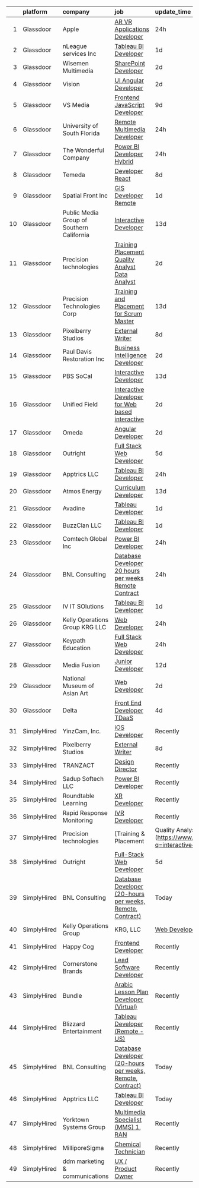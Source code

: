

|    | platform    | company                                   | job                                                                                                                                                                                                                                                                                                                                                                                                                                                                                                                                                                                                                                                                                                                                                                                                                                                                                                                                                                                                                                                                                                                                                                                                                                                                                                                                            | update_time   | location                |
|---:|:------------|:------------------------------------------|:-----------------------------------------------------------------------------------------------------------------------------------------------------------------------------------------------------------------------------------------------------------------------------------------------------------------------------------------------------------------------------------------------------------------------------------------------------------------------------------------------------------------------------------------------------------------------------------------------------------------------------------------------------------------------------------------------------------------------------------------------------------------------------------------------------------------------------------------------------------------------------------------------------------------------------------------------------------------------------------------------------------------------------------------------------------------------------------------------------------------------------------------------------------------------------------------------------------------------------------------------------------------------------------------------------------------------------------------------|:--------------|:------------------------|
|  1 | Glassdoor   | Apple                                     | [AR VR Applications Developer](https://www.glassdoor.com/partner/jobListing.htm?pos=107&ao=1110586&s=58&guid=000001828ba93a5fbcaf318db888d028&src=GD_JOB_AD&t=SR&vt=w&cs=1_5dd8f711&cb=1660200500240&jobListingId=1008064548798&cpc=3BA4CE39D5B5DEF5&jrtk=3-0-1ga5qiek7k6d0801-1ga5qieknirm6800-5b18afaa85b6f89c--6NYlbfkN0BvKrLyj5gPmtZO9T8euul8TCxuuKNOtzRJOomxnwSEodTz2Bc-sPZlbtkML8D-m4oxb_hpOtMKg-ZWAJOl8Gt0osaIcQnV1Vxg6fD3dWLJ_HF7jZsKhKZ-5fAeIli_bHF2Z_f6m9oie3yysZsUZa-WVwUykagV7lo4oQuDqlIsPT9Wg2pWMIIZtDUx-_qyW4a_186CONL6_plmjxZZBVYCMuouHf_yq1iAMNdB4OCTrV-NJINvo7bQnqHBt8nSK2IUDiX7rQj5qrWdrnxOAdmqnkEwJUfLZr1af-J5LbV8M989I0s31gqAOWJ4Fj2kG2trDivhxyGUqK0EBAa9GpJ8mXM0MMhQm68jlTRxF5Y0bbeAkn7rnWBVav84otNLbf9oku3UthiVQP-4embWKHxTDkqxktVoTdstSxWUtmptBaa7Kp8enr_ttCO7D3mR9vTCLanTjxfrqS_F9jGPCSNlxpbfPlD-8EsEP1QyjjKgaOendqYzYoTKG4UFjsnxETRMcNdfdn0wEGeMUjR6OSrO9LjYhHDv_RKemwjWEgiK2vKkWEtGsADVqbNFDoY3nOy4XxuMyvWQWDC2OD9i277VLNZZKogriv4qkXFGs-MKzwNJYBrML55DoQa4glXlhfCG811lSMiuShPNxZVz726Z0AgvV66qP-IEt2zN6WHSj1E4xt1XgJbyJbO__6rJQ6I9XanMHwVo8S9dhtXhksruBp6XIeCSrhRmh851tRzyN6VzJDXFy5kVbmAcx-bdhDrKyIfh28AEw20QsnT96rZ1D7LldvTjvYThmsBjKgMT-5VbELjpno_DiJCrIiXWvGXqNaRIFGzhxze4wrxtY-322r3ZPvzH1WQdxcbc183ImV5nRlQmjCgljeRucJcxcgLWUNLFyTBRFHiyFKV5IciMpuvJCy6cKhRNQdkq8EWMtWv0o_UelBiLQz-Scqp2DASW8UOTQP3n8Q%3D%3D) | 24h           | Boulder, CO             |
|  2 | Glassdoor   | nLeague services Inc                      | [Tableau BI Developer](https://www.glassdoor.com/partner/jobListing.htm?pos=126&ao=1136043&s=58&guid=000001828ba93a5fbcaf318db888d028&src=GD_JOB_AD&t=SR&vt=w&ea=1&cs=1_74266f7b&cb=1660200500243&jobListingId=1008063325651&jrtk=3-0-1ga5qiek7k6d0801-1ga5qieknirm6800-5885c5d8130b9ec8-)                                                                                                                                                                                                                                                                                                                                                                                                                                                                                                                                                                                                                                                                                                                                                                                                                                                                                                                                                                                                                                                     | 1d            | Remote                  |
|  3 | Glassdoor   | Wisemen Multimedia                        | [SharePoint Developer](https://www.glassdoor.com/partner/jobListing.htm?pos=119&ao=1136043&s=58&guid=000001828ba93a5fbcaf318db888d028&src=GD_JOB_AD&t=SR&vt=w&ea=1&cs=1_f3cdaa91&cb=1660200500242&jobListingId=1008060723273&jrtk=3-0-1ga5qiek7k6d0801-1ga5qieknirm6800-6fcb98271957267f-)                                                                                                                                                                                                                                                                                                                                                                                                                                                                                                                                                                                                                                                                                                                                                                                                                                                                                                                                                                                                                                                     | 2d            | Remote                  |
|  4 | Glassdoor   | Vision                                    | [UI Angular Developer](https://www.glassdoor.com/partner/jobListing.htm?pos=125&ao=1136043&s=58&guid=000001828ba93a5fbcaf318db888d028&src=GD_JOB_AD&t=SR&vt=w&ea=1&cs=1_e0e90959&cb=1660200500243&jobListingId=1008060147748&jrtk=3-0-1ga5qiek7k6d0801-1ga5qieknirm6800-14f74586865b93b8-)                                                                                                                                                                                                                                                                                                                                                                                                                                                                                                                                                                                                                                                                                                                                                                                                                                                                                                                                                                                                                                                     | 2d            | Cordova, TN             |
|  5 | Glassdoor   | VS Media                                  | [Frontend JavaScript Developer](https://www.glassdoor.com/partner/jobListing.htm?pos=129&ao=1136043&s=58&guid=000001828ba93a5fbcaf318db888d028&src=GD_JOB_AD&t=SR&vt=w&ea=1&cs=1_d8b842f4&cb=1660200500243&jobListingId=1008045876938&jrtk=3-0-1ga5qiek7k6d0801-1ga5qieknirm6800-db40cfeaa48e61b0-)                                                                                                                                                                                                                                                                                                                                                                                                                                                                                                                                                                                                                                                                                                                                                                                                                                                                                                                                                                                                                                            | 9d            | Manhattan               |
|  6 | Glassdoor   | University of South Florida               | [Remote Multimedia Developer](https://www.glassdoor.com/partner/jobListing.htm?pos=108&ao=1136043&s=58&guid=000001828ba93a5fbcaf318db888d028&src=GD_JOB_AD&t=SR&vt=w&cs=1_0a55eb13&cb=1660200500240&jobListingId=1008065616491&jrtk=3-0-1ga5qiek7k6d0801-1ga5qieknirm6800-91bae8608678b292-)                                                                                                                                                                                                                                                                                                                                                                                                                                                                                                                                                                                                                                                                                                                                                                                                                                                                                                                                                                                                                                                   | 24h           | Tampa, FL               |
|  7 | Glassdoor   | The Wonderful Company                     | [Power BI Developer  Hybrid ](https://www.glassdoor.com/partner/jobListing.htm?pos=128&ao=1136043&s=58&guid=000001828ba93a5fbcaf318db888d028&src=GD_JOB_AD&t=SR&vt=w&cs=1_2c661306&cb=1660200500243&jobListingId=1008066240473&jrtk=3-0-1ga5qiek7k6d0801-1ga5qieknirm6800-9fc7826b6f3d604e-)                                                                                                                                                                                                                                                                                                                                                                                                                                                                                                                                                                                                                                                                                                                                                                                                                                                                                                                                                                                                                                                   | 24h           | Los Angeles, CA         |
|  8 | Glassdoor   | Temeda                                    | [Developer   React](https://www.glassdoor.com/partner/jobListing.htm?pos=111&ao=1136043&s=58&guid=000001828ba93a5fbcaf318db888d028&src=GD_JOB_AD&t=SR&vt=w&ea=1&cs=1_6612b3dd&cb=1660200500241&jobListingId=1008046979064&jrtk=3-0-1ga5qiek7k6d0801-1ga5qieknirm6800-ff4bcedcb1ef04d2-)                                                                                                                                                                                                                                                                                                                                                                                                                                                                                                                                                                                                                                                                                                                                                                                                                                                                                                                                                                                                                                                        | 8d            | Remote                  |
|  9 | Glassdoor   | Spatial Front  Inc                        | [GIS Developer  Remote ](https://www.glassdoor.com/partner/jobListing.htm?pos=113&ao=1136043&s=58&guid=000001828ba93a5fbcaf318db888d028&src=GD_JOB_AD&t=SR&vt=w&ea=1&cs=1_4af490fd&cb=1660200500241&jobListingId=1008063542039&jrtk=3-0-1ga5qiek7k6d0801-1ga5qieknirm6800-cdd22adad84d5140-)                                                                                                                                                                                                                                                                                                                                                                                                                                                                                                                                                                                                                                                                                                                                                                                                                                                                                                                                                                                                                                                   | 1d            | Remote                  |
| 10 | Glassdoor   | Public Media Group of Southern California | [Interactive Developer](https://www.glassdoor.com/partner/jobListing.htm?pos=127&ao=1136043&s=58&guid=000001828ba93a5fbcaf318db888d028&src=GD_JOB_AD&t=SR&vt=w&ea=1&cs=1_e89e1e0f&cb=1660200500243&jobListingId=1008035302632&jrtk=3-0-1ga5qiek7k6d0801-1ga5qieknirm6800-91368504ad74f96d-)                                                                                                                                                                                                                                                                                                                                                                                                                                                                                                                                                                                                                                                                                                                                                                                                                                                                                                                                                                                                                                                    | 13d           | Burbank, CA             |
| 11 | Glassdoor   | Precision technologies                    | [Training   Placement   Quality Analyst   Data Analyst](https://www.glassdoor.com/partner/jobListing.htm?pos=118&ao=1136043&s=58&guid=000001828ba93a5fbcaf318db888d028&src=GD_JOB_AD&t=SR&vt=w&ea=1&cs=1_c1e4269d&cb=1660200500242&jobListingId=1008060141134&jrtk=3-0-1ga5qiek7k6d0801-1ga5qieknirm6800-0e2f95c0317031d9-)                                                                                                                                                                                                                                                                                                                                                                                                                                                                                                                                                                                                                                                                                                                                                                                                                                                                                                                                                                                                                    | 2d            | Remote                  |
| 12 | Glassdoor   | Precision Technologies Corp               | [Training and Placement for Scrum Master](https://www.glassdoor.com/partner/jobListing.htm?pos=130&ao=1136043&s=58&guid=000001828ba93a5fbcaf318db888d028&src=GD_JOB_AD&t=SR&vt=w&ea=1&cs=1_4423ad4b&cb=1660200500243&jobListingId=1008036484738&jrtk=3-0-1ga5qiek7k6d0801-1ga5qieknirm6800-3801eb94c976aac3-)                                                                                                                                                                                                                                                                                                                                                                                                                                                                                                                                                                                                                                                                                                                                                                                                                                                                                                                                                                                                                                  | 13d           | Remote                  |
| 13 | Glassdoor   | Pixelberry Studios                        | [External Writer](https://www.glassdoor.com/partner/jobListing.htm?pos=124&ao=1136043&s=58&guid=000001828ba93a5fbcaf318db888d028&src=GD_JOB_AD&t=SR&vt=w&ea=1&cs=1_29c23b85&cb=1660200500243&jobListingId=1008047992229&jrtk=3-0-1ga5qiek7k6d0801-1ga5qieknirm6800-47550bad74a991fe-)                                                                                                                                                                                                                                                                                                                                                                                                                                                                                                                                                                                                                                                                                                                                                                                                                                                                                                                                                                                                                                                          | 8d            | Mountain View, CA       |
| 14 | Glassdoor   | Paul Davis Restoration  Inc               | [Business Intelligence Developer](https://www.glassdoor.com/partner/jobListing.htm?pos=116&ao=1136043&s=58&guid=000001828ba93a5fbcaf318db888d028&src=GD_JOB_AD&t=SR&vt=w&ea=1&cs=1_c29ad5ea&cb=1660200500242&jobListingId=1008059516032&jrtk=3-0-1ga5qiek7k6d0801-1ga5qieknirm6800-667b756a9262fabf-)                                                                                                                                                                                                                                                                                                                                                                                                                                                                                                                                                                                                                                                                                                                                                                                                                                                                                                                                                                                                                                          | 2d            | Remote                  |
| 15 | Glassdoor   | PBS SoCal                                 | [Interactive Developer](https://www.glassdoor.com/partner/jobListing.htm?pos=110&ao=1136043&s=58&guid=000001828ba93a5fbcaf318db888d028&src=GD_JOB_AD&t=SR&vt=w&cs=1_4eb4765b&cb=1660200500241&jobListingId=1008035093701&jrtk=3-0-1ga5qiek7k6d0801-1ga5qieknirm6800-6bb37eea3b668cbc-)                                                                                                                                                                                                                                                                                                                                                                                                                                                                                                                                                                                                                                                                                                                                                                                                                                                                                                                                                                                                                                                         | 13d           | Remote                  |
| 16 | Glassdoor   | Unified Field                             | [Interactive Developer for Web based interactive](https://www.glassdoor.com/partner/jobListing.htm?pos=102&ao=1110586&s=58&guid=000001828ba93a5fbcaf318db888d028&src=GD_JOB_AD&t=SR&vt=w&ea=1&cs=1_3edc8dc8&cb=1660200500240&jobListingId=1008060772578&cpc=42BEC95245890617&jrtk=3-0-1ga5qiek7k6d0801-1ga5qieknirm6800-1b2366b672c21547--6NYlbfkN0CNayYzF1mBaI40OgT78t3Q2d9IxlwDzhsYR4HK7epYUURqj7ThGxATAS9R-8Juk-lLjXUH1vzl_GW3Hb_J1W6lBHz62mxiYcb8F7Pij7qbDoWlrx3pPDFeUvepVpLmQB-AczCvJ_jSv9hWJ5yoq_vWdne0FQnxlFPdgw22rzTO0Cp9k0GE9MQMP5nQD9l63Z-1ksJk1RhhUKcVbTKILpJno7sTHnqEzww3x8z1iCHBjuO25bQOSw9LD4yNqEPbsRWpG_PF4werQEVv1lpIjXGpknPhuKqpO7lV9Dk_fKVuwnWzf6FsfdXuEvtNgaI6q8MEuI4Dvbkr9nZUeSxzUnK-b54TBeBYt19J3oM2PqdG0Ees9VM8tr67E_2E776gNj7Z9sH_uDHBKiiul2mmH4uSakFu9UQNUx7rYkrbtQYY8z7-5hpOWt1joS2CywtJNwv3bK8laqKr8x20lqoCMG32tnCeAtPL9pbn8ACz6SydBqoG2RDJZvRwDr52FQuWz2I%3D)                                                                                                                                                                                                                                                                                                                                                                                                                                                       | 2d            | Remote                  |
| 17 | Glassdoor   | Omeda                                     | [Angular Developer](https://www.glassdoor.com/partner/jobListing.htm?pos=103&ao=1110586&s=58&guid=000001828ba93a5fbcaf318db888d028&src=GD_JOB_AD&t=SR&vt=w&ea=1&cs=1_04480dd4&cb=1660200500240&jobListingId=1008060374859&cpc=9952A63AB06E78AD&jrtk=3-0-1ga5qiek7k6d0801-1ga5qieknirm6800-4659c45f7da5a9ce--6NYlbfkN0CsSu19yiEZraDAVLpPmfaiHc06RDwDBRCfsbordlvENtmH2YP7JEUjFoZIULs37PK0CLzqhJwYQx2WAjYfaEgu9VpWTtGqp-dsqtN2dceF-5gaoxUX2XhSQML4pxf97X9U0wvrmtXgvEW91hycwjXHjo-rwZGqAG8X-twvUWRT-nFlbJecI-_xi8TcL5qztneWPZ9dL6jdRePxY5hVTS5PJPqs66weQeJh6BI2bZFXQHG0lEUYEhti_e2EVnO6yI-8ruGTWb6NX2yClva1AesX4h9noiMrswtKZoIZrQiVWqRumCmHD0mtxUs037_3WG9xoAJ6HWKLaQD8XUHebW7tKMZD-OUaWFwS5FNmLyEP4LSBV1Gq6SJCQvsRghV2rnvq-5r8ypF5vAB-3nPaMqRr2XN-hGXfZKKszGbWkqonUNc9VHqHEIKFtTunvFssZ3C10rIz2S2m17rii0eAoh-V3dA6O8KxVZ0OqSkH4HaVK6wewbskL3Im-iiEIKqj5-M%3D)                                                                                                                                                                                                                                                                                                                                                                                                                                                                                     | 2d            | Remote                  |
| 18 | Glassdoor   | Outright                                  | [Full Stack Web Developer](https://www.glassdoor.com/partner/jobListing.htm?pos=112&ao=1136043&s=58&guid=000001828ba93a5fbcaf318db888d028&src=GD_JOB_AD&t=SR&vt=w&ea=1&cs=1_5711bec8&cb=1660200500241&jobListingId=1008055749462&jrtk=3-0-1ga5qiek7k6d0801-1ga5qieknirm6800-6d119052503f98fe-)                                                                                                                                                                                                                                                                                                                                                                                                                                                                                                                                                                                                                                                                                                                                                                                                                                                                                                                                                                                                                                                 | 5d            | Washington, DC          |
| 19 | Glassdoor   | Apptrics LLC                              | [Tableau BI Developer](https://www.glassdoor.com/partner/jobListing.htm?pos=117&ao=1136043&s=58&guid=000001828ba93a5fbcaf318db888d028&src=GD_JOB_AD&t=SR&vt=w&ea=1&cs=1_bb756c77&cb=1660200500242&jobListingId=1008064847532&jrtk=3-0-1ga5qiek7k6d0801-1ga5qieknirm6800-0c3a793e994a554f-)                                                                                                                                                                                                                                                                                                                                                                                                                                                                                                                                                                                                                                                                                                                                                                                                                                                                                                                                                                                                                                                     | 24h           | Remote                  |
| 20 | Glassdoor   | Atmos Energy                              | [Curriculum Developer](https://www.glassdoor.com/partner/jobListing.htm?pos=121&ao=1136043&s=58&guid=000001828ba93a5fbcaf318db888d028&src=GD_JOB_AD&t=SR&vt=w&cs=1_accc5d19&cb=1660200500243&jobListingId=1008035614700&jrtk=3-0-1ga5qiek7k6d0801-1ga5qieknirm6800-f979a76dbae9a946-)                                                                                                                                                                                                                                                                                                                                                                                                                                                                                                                                                                                                                                                                                                                                                                                                                                                                                                                                                                                                                                                          | 13d           | Plano, TX               |
| 21 | Glassdoor   | Avadine                                   | [Tableau Developer](https://www.glassdoor.com/partner/jobListing.htm?pos=105&ao=1110586&s=58&guid=000001828ba93a5fbcaf318db888d028&src=GD_JOB_AD&t=SR&vt=w&ea=1&cs=1_70f42505&cb=1660200500241&jobListingId=1008063322862&cpc=48B9F4758953335C&jrtk=3-0-1ga5qiek7k6d0801-1ga5qieknirm6800-c709a9ea1b301770--6NYlbfkN0CshFaCvpRCQH7HvbRW3vFdSWEer0mr3wqiT_48S-aS1_uR5TvwZBwEdMzVurGRzeslTdvHJ4jYYXS6qXgcWtTZCxCfFo8GjjTQNlf-DpHZJdTF_9p5fi7ZipU8qsECWQfnlOsaY414ajrBzjZO8Hz3aO-WM4rX3MTiYIOJzlonEfDwYy8D_i_ff7RkLzzU8PG3ePYhFtyJ0q0QGCmyqpavMZzTxlEEI1BYIwQlDK54MPmykj1STS5H7pPKSuHdWWydkT63urax9Elh23UCRAg8BtC0xfE4ItLELNdJDSZwfYGYOe_uaK918AP1Z9Wf-EBD4Ro5fl9qJ0Xv73zHDJAInwCohz5Im0w9bzKZsrbl4zsp8GlYNuEfcWiz-LzZzoDNNrP6iOdF_fELCggI8Y_ZBTtRO4NmpW5fpPEj5ghrLB0mZCBgarDFVirp-TsW5CbhxxTDoqIVio_U5bjbpNmmiZ5Jbq3tCx0UfZFFknAsmlXJ8KWHIWS4jTg0VVn-2hg%3D)                                                                                                                                                                                                                                                                                                                                                                                                                                                                                     | 1d            | Remote                  |
| 22 | Glassdoor   | BuzzClan LLC                              | [Tableau BI Developer](https://www.glassdoor.com/partner/jobListing.htm?pos=123&ao=1136043&s=58&guid=000001828ba93a5fbcaf318db888d028&src=GD_JOB_AD&t=SR&vt=w&ea=1&cs=1_25ee8681&cb=1660200500243&jobListingId=1008063258836&jrtk=3-0-1ga5qiek7k6d0801-1ga5qieknirm6800-ea6b2df767853aae-)                                                                                                                                                                                                                                                                                                                                                                                                                                                                                                                                                                                                                                                                                                                                                                                                                                                                                                                                                                                                                                                     | 1d            | Atlanta, GA             |
| 23 | Glassdoor   | Comtech Global  Inc                       | [Power BI Developer](https://www.glassdoor.com/partner/jobListing.htm?pos=109&ao=1136043&s=58&guid=000001828ba93a5fbcaf318db888d028&src=GD_JOB_AD&t=SR&vt=w&ea=1&cs=1_57c2a79c&cb=1660200500241&jobListingId=1008065099748&jrtk=3-0-1ga5qiek7k6d0801-1ga5qieknirm6800-d9ac527b8cf3dce8-)                                                                                                                                                                                                                                                                                                                                                                                                                                                                                                                                                                                                                                                                                                                                                                                                                                                                                                                                                                                                                                                       | 24h           | Hebron, OH              |
| 24 | Glassdoor   | BNL Consulting                            | [Database Developer  20 hours per weeks  Remote  Contract ](https://www.glassdoor.com/partner/jobListing.htm?pos=104&ao=1110586&s=58&guid=000001828ba93a5fbcaf318db888d028&src=GD_JOB_AD&t=SR&vt=w&ea=1&cs=1_7552f91b&cb=1660200500240&jobListingId=1008065011131&cpc=F5E96E35A1725171&jrtk=3-0-1ga5qiek7k6d0801-1ga5qieknirm6800-c3eef54318538c46--6NYlbfkN0C_eQCgnQ3dunn2kgXxy7uUxBB8Rm9uGSd45wqHXb30Ytu8fadvlarXPKyVAfmg9h9u4I6rkf4r7B5YplfqixMjEp_y-LhT0ZwdU0hez69leNMV2c7kBJUCeOJL_Ektue8zEabKXvuJ270a6CXHJOyVaYgEcgfKwvOJfNykmDy9iqUERWLTTrPBSCJwDv3GTy84XQISFTIXkg0SGYHYE3rrGr3m8PwVTLUZo1Xoaid83edxZGK-2cdGOlMVCAVr84p-15C4WQxjZBMMogVlNfhZe1oq9lFHRbTRRl3cmAp3ydJmmsWJxW6FCza3AU0iEIOXA1q7aAYh14Sv0Khr35bkUBoue57rEKKeynMiBk160Qz917ohZBFDf5k4gT0QuVPcwccogsr28kQNhMbClANHQV6PE5822hfDORXoCWW8skDMxcwZktnjSuWA6m59o8XYA236Leo8rIwB3msoIK0-cnbPJZA1s6zgagOlNWf-zQo6fEdImnz-qiyNE9qfwcc%3D)                                                                                                                                                                                                                                                                                                                                                                                                                                             | 24h           | Remote                  |
| 25 | Glassdoor   | IV IT SOlutions                           | [Tableau BI Developer](https://www.glassdoor.com/partner/jobListing.htm?pos=115&ao=1136043&s=58&guid=000001828ba93a5fbcaf318db888d028&src=GD_JOB_AD&t=SR&vt=w&ea=1&cs=1_2ca7b26d&cb=1660200500242&jobListingId=1008063189381&jrtk=3-0-1ga5qiek7k6d0801-1ga5qieknirm6800-d9eb1c2c76c2f799-)                                                                                                                                                                                                                                                                                                                                                                                                                                                                                                                                                                                                                                                                                                                                                                                                                                                                                                                                                                                                                                                     | 1d            | Remote                  |
| 26 | Glassdoor   | Kelly Operations Group   KRG  LLC         | [Web Developer](https://www.glassdoor.com/partner/jobListing.htm?pos=106&ao=1110586&s=58&guid=000001828ba93a5fbcaf318db888d028&src=GD_JOB_AD&t=SR&vt=w&ea=1&cs=1_863c9879&cb=1660200500241&jobListingId=1008065374944&cpc=F4EED0218A761C36&jrtk=3-0-1ga5qiek7k6d0801-1ga5qieknirm6800-2e1772cef1cde620--6NYlbfkN0DZUOob1RxKFFM5XqCN8NwNjD6ibhx9GA-hBUghBZDjd5yfb5K2YTPeExcSCLQVmZ3vYydiNq7LQCmRNZvhNuvLXYS1NhAkJpJBPl9OtzR5NYOv1I8x_ZWo7O2N5ySki6BnLRO47fc_DJefyTyST1YMZyByGft4wLI6X89fmw90tRoXd8gGUfrXuLImPOjWeqjJMfjiNmSveBPE_ZEiAe_s3dzwokAdHhPnBNAzMrsO3PTuyIxBagAzydYlZMO7K--fdbCAwjxtWujZHID7ToAs1vDT0Mphqv6SxvGcNVdRv4Z1QyYnPUSnqvmRwggA-TzMEXReMFkuB2VSPSiJQnVW016LtKTtJsvn_BR0DwcycSGRB_ExEaOEvuGfY-nCCdxIgawESwaEkS3i1PB1gGE_5OHzEUWLWvvKO8W5iqiXQuahzn1CgXddZos0LjTgmbL3C28-p4vhUvVgRyGlYW6gHXvGVcyRaHlE4Kbfo7rZhiv5BKznx9AKA1scqWieeVGE79mrWSlU-4zDyY3FxSwFc3mT4Vb_PRZ-NKcPpTjcCAHe12lGPlYWWqeV3i7_gLDjyDuDGTeHQ23ftr-e0ruqdqt58_hs6SUWdiou9_GmKQ8JWNWXxfJYLRYuETJ6eksvp96nCl8H0A6k3A4jqIKztMfkVNeaF4N3i4bsqI2AdcCv2y9FZn7VfI86pEqde3PHgrxoiNajQT9okIomwW-ivlc8azNgs-4RB7j5Gub8OHypBnEa9f7XkzwV_5D4Mud7qBsfOY1kz6Sm3FB70c3oafDHuhZLFd8EMEQslKngew6GDy-pObT5PxRygM7I9COWdeZcbT6_x6ntQyAFcnv9ZTf3rvQF64fgupeYUIzEnpBFnTEHSROK8HzcQk8yw4YEHKmuzIKeBYYRzQhfu0rhSHR7zLLrmBI%3D)                                                         | 24h           | Del Mar, CA             |
| 27 | Glassdoor   | Keypath Education                         | [Full Stack Web Developer](https://www.glassdoor.com/partner/jobListing.htm?pos=101&ao=1110586&s=58&guid=000001828ba93a5fbcaf318db888d028&src=GD_JOB_AD&t=SR&vt=w&cs=1_24ab5685&cb=1660200500239&jobListingId=1008066242088&cpc=83EE714EB2563156&jrtk=3-0-1ga5qiek7k6d0801-1ga5qieknirm6800-cab33bf0b8a06e00--6NYlbfkN0B5yzmwsWuqFEnZ4KZ0oZggF_kecX9RXCcNgmDdqnpqNuS9SQwkvMm25LJOlwnoQeRJMcYydfATL0TG0d5ZLJVRLP4ZdHlewyncPkM8RPuseEui1GpJbCASqoVMrJ1ege4SHsxLcgdEe1KbODX8LlmMf2M4JtYkKDJ4iwn3JTk1jtDgXNA3ODzEAU8cS4cp20hv07n24DATEYewqRrAFh0Mx8_rqgNPaeC_5Tmh9lNVFQ92o_NJqOQqDScQEhizA3fh_GKANO0LlRnSRCthA7cQO0JZKRcZ91K1PYz0WgWH4D29SnAqPLlyrmz5RI8DDh95y26L4sT0Rh_E2jKGNhElCOZuu3gSzXmhVgmR_J8-MkRqMc9_twskH9GkHds8PJt_8xyjCEjhGL03lm9ajci_AD3FiMv5Eh_nQGARpFzlGbbAiP-uLkagd6X8semjBWG8LJduZo0oSFTQ5RxMIqOcFSo_ycbI35clvD3Lg2fVDi_OEYWwQc6fQtHASQC3zdhKg4mk-71gqjMcUqnZuMX8WYEMiuduf3kwMFdkbJ-NYFbSxKNTe1hfuXtZGb41CQKs9X6k1voz087pqxUUTjckKB6o1FTTf7sNHMk33P2KyURday1gi8w7)                                                                                                                                                                                                                                                                                                                                                                 | 24h           | Schaumburg, IL          |
| 28 | Glassdoor   | Media Fusion                              | [Junior Developer](https://www.glassdoor.com/partner/jobListing.htm?pos=122&ao=1136043&s=58&guid=000001828ba93a5fbcaf318db888d028&src=GD_JOB_AD&t=SR&vt=w&cs=1_f91333a8&cb=1660200500243&jobListingId=1008039143147&jrtk=3-0-1ga5qiek7k6d0801-1ga5qieknirm6800-c19c19860d859311-)                                                                                                                                                                                                                                                                                                                                                                                                                                                                                                                                                                                                                                                                                                                                                                                                                                                                                                                                                                                                                                                              | 12d           | Huntsville, AL          |
| 29 | Glassdoor   | National Museum of Asian Art              | [Web Developer](https://www.glassdoor.com/partner/jobListing.htm?pos=120&ao=1136043&s=58&guid=000001828ba93a5fbcaf318db888d028&src=GD_JOB_AD&t=SR&vt=w&ea=1&cs=1_fbdd291b&cb=1660200500243&jobListingId=1008060513049&jrtk=3-0-1ga5qiek7k6d0801-1ga5qieknirm6800-a340125c20e08bdd-)                                                                                                                                                                                                                                                                                                                                                                                                                                                                                                                                                                                                                                                                                                                                                                                                                                                                                                                                                                                                                                                            | 2d            | Washington, DC          |
| 30 | Glassdoor   | Delta                                     | [Front End Developer  TDaaS](https://www.glassdoor.com/partner/jobListing.htm?pos=114&ao=1136043&s=58&guid=000001828ba93a5fbcaf318db888d028&src=GD_JOB_AD&t=SR&vt=w&cs=1_85b0c8e5&cb=1660200500241&jobListingId=1008057080349&jrtk=3-0-1ga5qiek7k6d0801-1ga5qieknirm6800-0a9b2c30a5f8c5ef-)                                                                                                                                                                                                                                                                                                                                                                                                                                                                                                                                                                                                                                                                                                                                                                                                                                                                                                                                                                                                                                                    | 4d            | Atlanta, GA             |
| 31 | SimplyHired | YinzCam, Inc.                             | [iOS Developer](https://www.simplyhired.com/job/O7s3dealHuxhU0MGhoaMnfOJziqVEUTHKEJtlDWUSPF8S_dqWf-8-Q?q=interactive+developer)                                                                                                                                                                                                                                                                                                                                                                                                                                                                                                                                                                                                                                                                                                                                                                                                                                                                                                                                                                                                                                                                                                                                                                                                                | Recently      | Pittsburgh, PA          |
| 32 | SimplyHired | Pixelberry Studios                        | [External Writer](https://www.simplyhired.com/job/yj2EzN7OntPI7VaaGwuOpjKWpS-O_f1s-LmjnKBd1nzomfl5Cg7B9A?q=interactive+developer)                                                                                                                                                                                                                                                                                                                                                                                                                                                                                                                                                                                                                                                                                                                                                                                                                                                                                                                                                                                                                                                                                                                                                                                                              | 8d            | Mountain View, CA       |
| 33 | SimplyHired | TRANZACT                                  | [Design Director](https://www.simplyhired.com/job/t-Jya27PvMyrrZc68OzAz-4BUqc0KByZpGtLNlAuXmvatd7Wxu-ubw?q=interactive+developer)                                                                                                                                                                                                                                                                                                                                                                                                                                                                                                                                                                                                                                                                                                                                                                                                                                                                                                                                                                                                                                                                                                                                                                                                              | Recently      | Raleigh, NC             |
| 34 | SimplyHired | Sadup Softech LLC                         | [Power BI Developer](https://www.simplyhired.com/job/lLh7S0ZTWlgZOKCqLQL9H_C8nIH4yl0AknnoFMMnVe1aksP06S3wRg?q=interactive+developer)                                                                                                                                                                                                                                                                                                                                                                                                                                                                                                                                                                                                                                                                                                                                                                                                                                                                                                                                                                                                                                                                                                                                                                                                           | Recently      | Johns Creek, GA         |
| 35 | SimplyHired | Roundtable Learning                       | [XR Developer](https://www.simplyhired.com/job/wOQuZ9koRYUSm1hEeqD5cBAg2gv6ZaNx9lP6DooZsrvy6adzC62lYg?q=interactive+developer)                                                                                                                                                                                                                                                                                                                                                                                                                                                                                                                                                                                                                                                                                                                                                                                                                                                                                                                                                                                                                                                                                                                                                                                                                 | Recently      | Chagrin Falls, OH       |
| 36 | SimplyHired | Rapid Response Monitoring                 | [IVR Developer](https://www.simplyhired.com/job/zt1Rsn0bRf4t4mcST5zjNxx2q9ZC4S_PY5SuWU3u9anN1gkZu2-B7g?q=interactive+developer)                                                                                                                                                                                                                                                                                                                                                                                                                                                                                                                                                                                                                                                                                                                                                                                                                                                                                                                                                                                                                                                                                                                                                                                                                | Recently      | Syracuse, NY            |
| 37 | SimplyHired | Precision technologies                    | [Training & Placement | Quality Analyst & Data Analyst](https://www.simplyhired.com/job/5iT5o4OIyk6X07MWWpFi_SaGt9u6cb1wZxirEJ_4j1dPQvTVZkvTtw?q=interactive+developer)                                                                                                                                                                                                                                                                                                                                                                                                                                                                                                                                                                                                                                                                                                                                                                                                                                                                                                                                                                                                                                                                                                                                                                        | 2d            | Remote                  |
| 38 | SimplyHired | Outright                                  | [Full-Stack Web Developer](https://www.simplyhired.com/job/UJN4dJo-pPqf8NAtFTuYBwcKYcy8-p7qRX0kNFI0FxCxCFFgipE5sg?q=interactive+developer)                                                                                                                                                                                                                                                                                                                                                                                                                                                                                                                                                                                                                                                                                                                                                                                                                                                                                                                                                                                                                                                                                                                                                                                                     | 5d            | Washington, DC          |
| 39 | SimplyHired | BNL Consulting                            | [Database Developer (20-hours per weeks, Remote, Contract)](https://www.simplyhired.com/job/aG-w0bVulKoo-n6aix4D5WRdegJZuHfTdKUvugTBuMhOXfWXZO0Lrw?q=interactive+developer)                                                                                                                                                                                                                                                                                                                                                                                                                                                                                                                                                                                                                                                                                                                                                                                                                                                                                                                                                                                                                                                                                                                                                                    | Today         | Remote                  |
| 40 | SimplyHired | Kelly Operations Group | KRG, LLC         | [Web Developer](https://www.simplyhired.com/job/M6zRslD7yf9ANixkEo_RmqGWEErSEdw_PtwiRwaUaueOZ2ZTOH0x8g?q=interactive+developer)                                                                                                                                                                                                                                                                                                                                                                                                                                                                                                                                                                                                                                                                                                                                                                                                                                                                                                                                                                                                                                                                                                                                                                                                                | Today         | Del Mar, CA +1 location |
| 41 | SimplyHired | Happy Cog                                 | [Frontend Developer](https://www.simplyhired.com/job/5oV0DWc8XZcVCbj1aWi8kg03a3VvchPETVwReJ1X099PYioEBgdXzQ?q=interactive+developer)                                                                                                                                                                                                                                                                                                                                                                                                                                                                                                                                                                                                                                                                                                                                                                                                                                                                                                                                                                                                                                                                                                                                                                                                           | Recently      | United States           |
| 42 | SimplyHired | Cornerstone Brands                        | [Lead Software Developer](https://www.simplyhired.com/job/VvzH-jRv1MGrdou1VIiJS7qGeNOUJ2BmZhqVDwxXNL_FgHWHcd4WSA?q=interactive+developer)                                                                                                                                                                                                                                                                                                                                                                                                                                                                                                                                                                                                                                                                                                                                                                                                                                                                                                                                                                                                                                                                                                                                                                                                      | Recently      | West Chester, PA        |
| 43 | SimplyHired | Bundle                                    | [Arabic Lesson Plan Developer (Virtual)](https://www.simplyhired.com/job/s5kobeuE8skI8w5sSiqcZjG7ESxSydNj6WmS20pWbU1TFiEL6ykT0Q?q=interactive+developer)                                                                                                                                                                                                                                                                                                                                                                                                                                                                                                                                                                                                                                                                                                                                                                                                                                                                                                                                                                                                                                                                                                                                                                                       | Recently      | Remote                  |
| 44 | SimplyHired | Blizzard Entertainment                    | [Tableau Developer (Remote - US)](https://www.simplyhired.com/job/67A_BzaAumqW_qu3YZHwJPk51xB6rauBsUUm3RF1FlJ1_-um0rB8xw?q=interactive+developer)                                                                                                                                                                                                                                                                                                                                                                                                                                                                                                                                                                                                                                                                                                                                                                                                                                                                                                                                                                                                                                                                                                                                                                                              | Recently      | Santa Monica, CA        |
| 45 | SimplyHired | BNL Consulting                            | [Database Developer (20-hours per weeks, Remote, Contract)](https://www.simplyhired.com/job/aG-w0bVulKoo-n6aix4D5WRdegJZuHfTdKUvugTBuMhOXfWXZO0Lrw?q=interactive+developer)                                                                                                                                                                                                                                                                                                                                                                                                                                                                                                                                                                                                                                                                                                                                                                                                                                                                                                                                                                                                                                                                                                                                                                    | Today         | Remote                  |
| 46 | SimplyHired | Apptrics LLC                              | [Tableau BI Developer](https://www.simplyhired.com/job/mgD5fHlA58tbjLsN6TtN6hlLMFYEJz0XK9DnNFiul2UC2HuLyOlD-w?q=interactive+developer)                                                                                                                                                                                                                                                                                                                                                                                                                                                                                                                                                                                                                                                                                                                                                                                                                                                                                                                                                                                                                                                                                                                                                                                                         | Today         | Remote                  |
| 47 | SimplyHired | Yorktown Systems Group                    | [Multimedia Specialist (MMS) 1, RAN](https://www.simplyhired.com/job/2y0I2S7mTQYlZKnxHrtH7fhzC949V6pRxp3Iba6kaYz3C7eUFIRAYA?q=interactive+developer)                                                                                                                                                                                                                                                                                                                                                                                                                                                                                                                                                                                                                                                                                                                                                                                                                                                                                                                                                                                                                                                                                                                                                                                           | Recently      | Jacksonville, FL        |
| 48 | SimplyHired | MilliporeSigma                            | [Chemical Technician](https://www.simplyhired.com/job/6aVAM_LL_uSUdjHEMPt-Vre33wlL0qaAG3CMGIqchXNPt_DD4DV-_Q?q=interactive+developer)                                                                                                                                                                                                                                                                                                                                                                                                                                                                                                                                                                                                                                                                                                                                                                                                                                                                                                                                                                                                                                                                                                                                                                                                          | Recently      | Santa Clara, CA         |
| 49 | SimplyHired | ddm marketing & communications            | [UX / Product Owner](https://www.simplyhired.com/job/MUBCMT2HDl0lErLVkuxx_pXoRX9eUNtwgCyth6BPtyaUWeL8AsyQGQ?q=interactive+developer)                                                                                                                                                                                                                                                                                                                                                                                                                                                                                                                                                                                                                                                                                                                                                                                                                                                                                                                                                                                                                                                                                                                                                                                                           | Recently      | Michigan                |